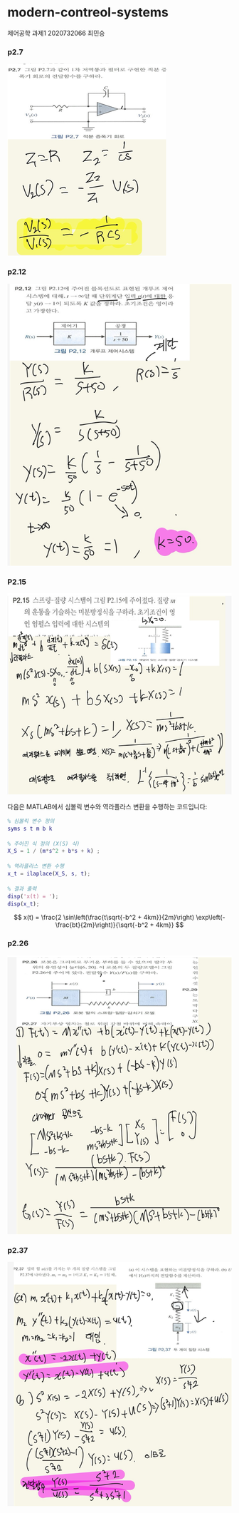 # modern-contreol-systems
제어공학 과제1                         2020732066 최민승

### p2.7

![이미지 설명](https://github.com/minseong124123123/modern-contreol-systems/blob/4e71741580cd9d20e29b6a3a9d7c81c9160669e8/P2.7.png)

### p2.12

![이미지 설명](https://github.com/minseong124123123/modern-contreol-systems/blob/b576fd5db6ce8bdda62c8a4a8c088977db1e2721/P2.12.png)

### P2.15

![이미지 설명](https://github.com/minseong124123123/modern-contreol-systems/blob/26fbfeb11112208a0adb2438666e7a5fc950e8b6/P2.15.png)

다음은 MATLAB에서 심볼릭 변수와 역라플라스 변환을 수행하는 코드입니다:

```matlab
% 심볼릭 변수 정의
syms s t m b k 

% 주어진 식 정의 (X(S) 식)
X_S = 1 / (m*s^2 + b*s + k) ;

% 역라플라스 변환 수행
x_t = ilaplace(X_S, s, t);

% 결과 출력
disp('x(t) = ');
disp(x_t);

```

$$
x(t) = \frac{2 \sin\left(\frac{t\sqrt{-b^2 + 4km}}{2m}\right) \exp\left(-\frac{bt}{2m}\right)}{\sqrt{-b^2 + 4km}}
$$


### p2.26

![이미지 설명](https://github.com/minseong124123123/modern-contreol-systems/blob/405f79abac5993ce8b14e41386df7e4c4308d5c9/P2.26.png)

### p2.37

![이미지 설명](https://github.com/minseong124123123/modern-contreol-systems/blob/1d4620c873e240fd89365f4a429e9479e6e81bab/P2.37.png)
